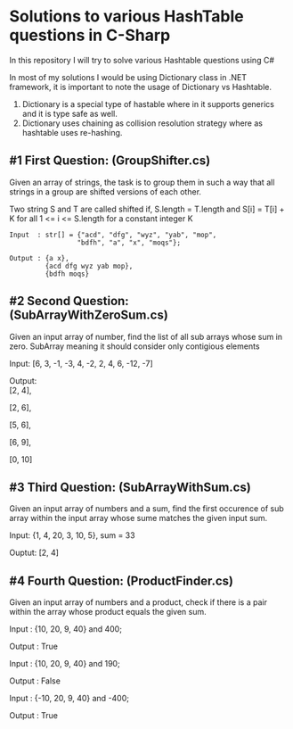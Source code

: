 # Solutions to various HashTable questions in C-Sharp

In this repository I will try to solve various Hashtable questions using C#

In most of my solutions I would be using Dictionary class in .NET framework, it is important to note the usage of Dictionary vs Hashtable.

1. Dictionary is a special type of hastable where in it supports generics and it is type safe as well.
2. Dictionary uses chaining as collision resolution strategy where as hashtable uses re-hashing.


#1 First Question: (GroupShifter.cs)
-------------------------------------------------------------------------------------------------------------------
  Given an array of strings, the task is to group them in such a way that all strings in a group are shifted versions of each other.

  Two string S and T are called shifted if,
  S.length = T.length 
  and
  S[i] = T[i] + K for all 1 <= i <= S.length  for a constant integer K

    Input  : str[] = {"acd", "dfg", "wyz", "yab", "mop",
                     "bdfh", "a", "x", "moqs"};

    Output : {a x}, 
             {acd dfg wyz yab mop},
             {bdfh moqs}

#2 Second Question: (SubArrayWithZeroSum.cs)
---------------------------------------------------------------------------------------------------------------------

Given an input array of number, find the list of all sub arrays whose sum in zero. 
SubArray meaning it should consider only contigious elements

Input:  [6, 3, -1, -3, 4, -2, 2, 4, 6, -12, -7]

Output:  
[2, 4],

[2, 6],

[5, 6],

[6, 9],

[0, 10]

#3 Third Question: (SubArrayWithSum.cs)
------------------------------------------------------------------------------------------------------------------------

Given an input array of numbers and a sum, find the first occurence of sub array within the input array whose sume matches the given input sum.

Input:  {1, 4, 20, 3, 10, 5}, sum = 33

Ouptut: [2, 4]

#4 Fourth Question: (ProductFinder.cs)
------------------------------------------------------------------------------------------------------------------------

Given an input array of numbers and a product, check if there is a pair within the array whose product equals the given sum.

Input : {10, 20, 9, 40} and 400;

Output : True

Input : {10, 20, 9, 40} and 190;

Output : False

Input : {-10, 20, 9, 40} and -400;

Output : True



